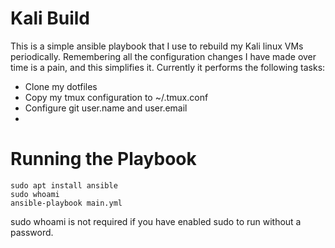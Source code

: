 # Kali Build
This is a simple ansible playbook that I use to rebuild my Kali linux VMs periodically. Remembering all the configuration changes I have made over time is a pain, and this simplifies it. Currently it performs the following tasks:

- Clone my dotfiles
- Copy my tmux configuration to ~/.tmux.conf
- Configure git user.name and user.email
- 

# Running the Playbook
```
sudo apt install ansible
sudo whoami
ansible-playbook main.yml
```
sudo whoami is not required if you have enabled sudo to run without a password. 


